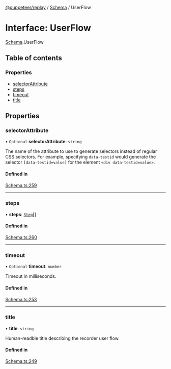 [@puppeteer/replay](../README.md) / [Schema](../modules/Schema.md) / UserFlow

# Interface: UserFlow

[Schema](../modules/Schema.md).UserFlow

## Table of contents

### Properties

- [selectorAttribute](Schema.UserFlow.md#selectorattribute)
- [steps](Schema.UserFlow.md#steps)
- [timeout](Schema.UserFlow.md#timeout)
- [title](Schema.UserFlow.md#title)

## Properties

### selectorAttribute

• `Optional` **selectorAttribute**: `string`

The name of the attribute to use to generate selectors instead of regular
CSS selectors. For example, specifying `data-testid` would generate the
selector `[data-testid=value]` for the element `<div data-testid=value>`.

#### Defined in

[Schema.ts:259](https://github.com/puppeteer/replay/blob/main/src/Schema.ts#L259)

___

### steps

• **steps**: [`Step`](../modules/Schema.md#step)[]

#### Defined in

[Schema.ts:260](https://github.com/puppeteer/replay/blob/main/src/Schema.ts#L260)

___

### timeout

• `Optional` **timeout**: `number`

Timeout in milliseconds.

#### Defined in

[Schema.ts:253](https://github.com/puppeteer/replay/blob/main/src/Schema.ts#L253)

___

### title

• **title**: `string`

Human-readble title describing the recorder user flow.

#### Defined in

[Schema.ts:249](https://github.com/puppeteer/replay/blob/main/src/Schema.ts#L249)
